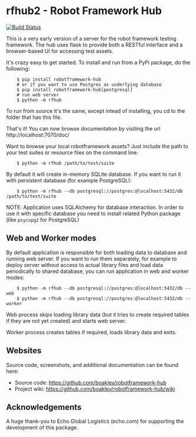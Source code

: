 # rfhub2 - Robot Framework Hub

[![Build Status](https://travis-ci.org/pbylicki/robotframework-hub.svg?branch=master)](https://travis-ci.org/pbylicki/robotframework-hub)

This is a very early version of a server for the robot framework
testing framework. The hub uses flask to provide both a RESTful
interface and a browser-based UI for accessing test assets. 

It's crazy easy to get started. To install and run from a PyPi
package, do the following:

```
    $ pip install robotframework-hub
    # or if you want to use Postgres as underlying database
    $ pip install robotframework-hub[postgresql]
    # run web server
    $ python -m rfhub
```

To run from source it's the same, except intead of installing,
you cd to the folder that has this file. 

That's it! You can now browse documentation by visiting the url
http://localhost:7070/doc/

Want to browse your local robotframework assets? Just include
the path to your test suites or resource files on the command
line:

```
    $ python -m rfhub /path/to/test/suite
```
By default it will create in-memory SQLite database. 
If you want to run it with persistent database (for example PostgreSQL):

```
    $ python -m rfhub --db postgresql://postgres:@localhost:5432/db /path/to/test/suite
```

NOTE: Application uses SQLAlchemy for database interaction. 
In order to use it with specific database you need to install related Python package
(like `psycopg2` for PostgreSQL)

## Web and Worker modes
By default application is responsible for both loading data to database and running web server.
If you want to run them separately, for example to deploy server without access to actual library files
and load data periodically to shared database, you can run application in web and worker modes:

```
    $ python -m rfhub --db postgresql://postgres:@localhost:5432/db --web
    $ python -m rfhub --db postgresql://postgres:@localhost:5432/db --worker
```
Web process skips loading library data (but it tries to create required tables if they are not yet created) 
and starts web server.

Worker process creates tables if required, loads library data and exits.

## Websites

Source code, screenshots, and additional documentation can be found here:

 * Source code: https://github.com/boakley/robotframework-hub
 * Project wiki: https://github.com/boakley/robotframework-hub/wiki

## Acknowledgements

A huge thank-you to Echo Global Logistics (echo.com) for supporting
the development of this package.

